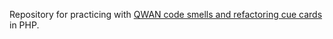 Repository for practicing with [QWAN code smells and refactoring cue cards](https://www.qwan.eu/shop) in PHP.
